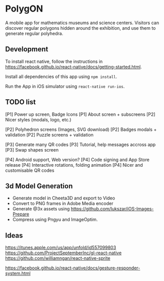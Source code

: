 # PolygON

A mobile app for mathematics museums and science centers. Visitors can discover regular polygons hidden around the exhibition, and use them to generate regular polyhedra.


## Development

To install react native, follow the instructions in https://facebook.github.io/react-native/docs/getting-started.html.

Install all dependencies of this app using `npm install`.

Run the App in iOS simulator using `react-native run-ios`.


## TODO list

[P1] Power up screen, Badge Icons
[P1] About screen + subscreens
[P2] Nicer styles (modals, logo, etc.)

[P2] Polyhedron screens (Images, SVG download)
[P2] Badges modals + validation
[P2] Puzzle screens + validation

[P3] Generate many QR codes
[P3] Tutorial, help messages accross app
[P3] Swap shapes screen

[P4] Android support, Web version?
[P4] Code signing and App Store release
[P4] Interactive rotations, folding animation
[P4] Nicer and customisable QR codes


## 3d Model Generation

* Generate model in Cheeta3D and export to Video
* Convert to PNG frames in Adobe Media encoder
* Generate @3x assets using https://github.com/lukszar/iOS-Images-Prepare
* Compress using Pngyu and ImageOptim.


## Ideas

https://itunes.apple.com/us/app/unfold/id557099803
https://github.com/ProjectSeptemberInc/gl-react-native
https://github.com/williamngan/react-native-sprite

https://facebook.github.io/react-native/docs/gesture-responder-system.html
